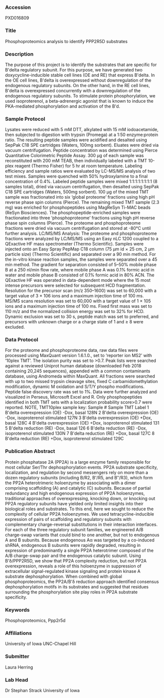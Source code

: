 ### Accession
PXD016809

### Title
Phosphoproteomics analysis to identify PPP2R5D substrates

### Description
The purpose of this project is to identify the substrates that are specific for B'delta regulatory subunit. For this purpose, we have generated two doxycycline-inducible stable cell lines (OE and RE) that express B'delta. In the OE cell lines, B'delta is overexpressed without downregulation of the endogenous regulatory subunits. On the other hand, in the RE cell lines, B'delta is overexpressed concurrently with a downregulation of the endogenous regulatory subunits. To stimulate protein phosphorylation, we used isoproterenol, a beta-adrenergic agonist that is known to induce the PKA-mediated phosphorylation and activation of the B'd.

### Sample Protocol
Lysates were reduced with 5 mM DTT, alkylated with 15 mM iodoacetamide, then subjected to digestion with trypsin (Promega) at a 1:50 enzyme:protein ratio. The resulting peptide samples were acidified and desalted using SepPak C18 SPE cartridges (Waters, 100mg sorbent). Eluates were dried via vacuum centrifugation. Peptide concentration was determined using Pierce Quantitative Colorimetric Peptide Assay. 300 µg of each sample was reconstituted with 200 mM TEAB, then individually labeled with a TMT 10-plex reagent (Thermo Fisher) for 5 hr at room temperature. Labeling efficiency and sample ratios were evaluated by LC-MS/MS analysis of two test mixes. Samples were quenched with 50% hydroxylamine to a final concentration of 0.4%. Labeled peptide samples were mixed 1:1:1:1:1:1:1:1 (8 samples total), dried via vacuum centrifugation, then desalted using SepPak C18 SPE cartridges (Waters, 500mg sorbent). 100 µg of the mixed TMT sample was fractionated into six ‘global proteome’ fractions using high pH reverse phase spin columns (Pierce). The remaining mixed TMT sample (2.3 mg) was enriched for phosphopeptides using MagReSyn Ti-MAC beads (ReSyn Biosciences). The phosphopeptide-enriched samples were fractionated into three ‘phosphoproteome’ fractions using high pH reverse phase spin columns (Pierce). The proteome and phosphoproteome fractions were dried via vacuum centrifugation and stored at -80°C until further analysis.  LC/MS/MS Analysis: The proteome and phosphoproteome fractions were analyzed by LC/MS/MS using an Easy nLC 1200 coupled to a QExactive HF mass spectrometer (Thermo Scientific). Samples were injected onto an Easy Spray PepMap C18 column (75 μm id × 25 cm, 2 μm particle size) (Thermo Scientific) and separated over a 90 min method. For the in-vitro kinase reaction samples, the samples were separated over a 45 min method. The gradient for separation consisted of 5–50% mobile phase B at a 250 nl/min flow rate, where mobile phase A was 0.1% formic acid in water and mobile phase B consisted of 0.1% formic acid in 80% ACN. The QExactive HF was operated in data-dependent mode where the 15 most intense precursors were selected for subsequent HCD fragmentation. Resolution for the precursor scan (m/z 350–1600) was set to 60,000 with a target value of 3 × 106 ions and a maximum injection time of 100 ms. MS/MS scans resolution was set to 60,000 with a target value of 1 × 105 ions and a maximum injection time of 100 ms. Fixed first mass was set to 110 m/z and the normalized collision energy was set to 32% for HCD. Dynamic exclusion was set to 30 s, peptide match was set to preferred, and precursors with unknown charge or a charge state of 1 and ≥ 8 were excluded.

### Data Protocol
For the proteome and phosphoproteome data, raw data files were processed using MaxQuant version 1.6.1.0., set to ‘reporter ion MS2’ with ‘10plex TMT’. The isolation purity was set to >0.7. Peak lists were searched against a reviewed Uniprot human database (downloaded Feb 2018 containing 20,245 sequences), appended with a common contaminants database, using Andromeda within MaxQuant. All fractions were searched with up to two missed trypsin cleavage sites, fixed C carbamidomethylation modification, dynamic M oxidation and S/T/Y phospho modifications. Peptide false discovery rate was set to 1%. Data were further analyzed and visualized in Perseus, Microsoft Excel and R. Only phosphopeptides identified in both TMT sets with a localization probability score>0.7 were reported. NOTE, TMT10plex sample key: Sample # Sample TMT Label 1 B'delta overexpression (OE) -Dox, basal 128N 2 B'delta overexpression (OE)  -Dox, isoproterenol stimulated 127N 3 B'delta overexpression (OE) +Dox,  basal 128C 4 B'delta overexpression (OE) +Dox, isoproterenol stimulated 131 5 B'delta reduction (RE) -Dox, basal 126 6 B'delta reduction (RE) -Dox, isoproterenol stimulated 130N 7 B'delta reduction (RE) +Dox, basal 127C 8 B'delta reduction (RE) +Dox, isoproterenol stimulated 129C

### Publication Abstract
Protein phosphatase 2A (PP2A) is a large enzyme family responsible for most cellular Ser/Thr dephosphorylation events. PP2A substrate specificity, localization, and regulation by second messengers rely on more than a dozen regulatory subunits (including B/R2, B'/R5, and B&#x2033;/R3), which form the PP2A heterotrimeric holoenzyme by associating with a dimer comprising scaffolding (A) and catalytic (C) subunits. Because of partial redundancy and high endogenous expression of PP2A holoenzymes, traditional approaches of overexpressing, knocking down, or knocking out PP2A regulatory subunits have yielded only limited insights into their biological roles and substrates. To this end, here we sought to reduce the complexity of cellular PP2A holoenzymes. We used tetracycline-inducible expression of pairs of scaffolding and regulatory subunits with complementary charge-reversal substitutions in their interaction interfaces. For each of the three regulatory subunit families, we engineered A/B charge-swap variants that could bind to one another, but not to endogenous A and B subunits. Because endogenous A&#x3b1; was targeted by a co-induced shRNA, endogenous B subunits were rapidly degraded, resulting in expression of predominantly a single PP2A heterotrimer composed of the A/B charge-swap pair and the endogenous catalytic subunit. Using B'&#x3b4;/PPP2R5D, we show that PP2A complexity reduction, but not PP2A overexpression, reveals a role of this holoenzyme in suppression of extracellular signal-regulated kinase signaling and protein kinase A substrate dephosphorylation. When combined with global phosphoproteomics, the PP2A/B'&#x3b4; reduction approach identified consensus dephosphorylation motifs in its substrates and suggested that residues surrounding the phosphorylation site play roles in PP2A substrate specificity.

### Keywords
Phosphoproteomics, Ppp2r5d

### Affiliations
University of Iowa
UNC-Chapel Hill

### Submitter
Laura Herring

### Lab Head
Dr Stephan Strack
University of Iowa


